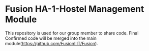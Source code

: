 # Fusion HA-1-Hostel Management Module
This repository is used for our group member to share code. Final Confirmed code will be merged into the main module(https://github.com/FusionIIIT/Fusion).
